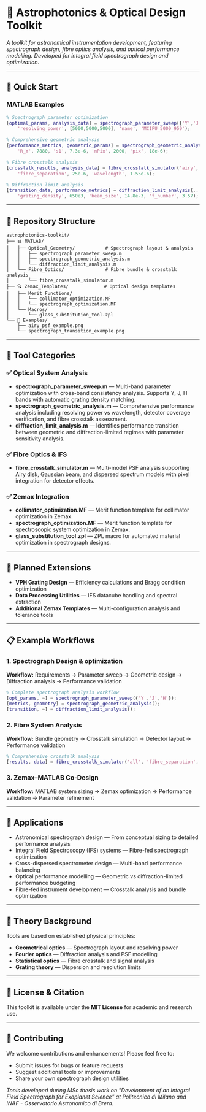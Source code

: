 # 🔧 Astrophotonics & Optical Design Toolkit

*A toolkit for astronomical instrumentation development, featuring spectrograph design, fibre optics analysis, and optical performance modelling. Developed for integral field spectrograph design and optimization.*

---

## 🚀 Quick Start

### MATLAB Examples

```matlab
% Spectrograph parameter optimization
[optimal_params, analysis_data] = spectrograph_parameter_sweep({'Y','J','H'}, ...
    'resolving_power', [5000,5000,5000], 'name', 'MCIFU_5000_950');

% Comprehensive geometric analysis
[performance_metrics, geometric_params] = spectrograph_geometric_analysis(...
    'R_Y', 7880, 's1', 7.3e-6, 'nPix', 2000, 'pix', 18e-6);

% Fibre crosstalk analysis
[crosstalk_results, analysis_data] = fibre_crosstalk_simulator('airy', ...
    'fibre_separation', 25e-6, 'wavelength', 1.55e-6);

% Diffraction limit analysis
[transition_data, performance_metrics] = diffraction_limit_analysis(...
    'grating_density', 650e3, 'beam_size', 14.8e-3, 'f_number', 3.57);
```

---

## 📁 Repository Structure

```
astrophotonics-toolkit/
├── 📊 MATLAB/
│   ├── Optical_Geometry/           # Spectrograph layout & analysis
│   │   ├── spectrograph_parameter_sweep.m
│   │   ├── spectrograph_geometric_analysis.m  
│   │   └── diffraction_limit_analysis.m
│   └── Fibre_Optics/               # Fibre bundle & crosstalk analysis
│       └── fibre_crosstalk_simulator.m
├── 🔍 Zemax_Templates/             # Optical design templates
│   ├── Merit_Functions/
│   │   └── collimator_optimization.MF
│   │   └── spectrograph_optimization.MF
│   └── Macros/
│       └── glass_substitution_tool.zpl
└── 🧪 Examples/
    ├── airy_psf_example.png
    └── spectrograph_transition_example.png
```

---

## 🧰 Tool Categories

### ✅ Optical System Analysis

* **spectrograph_parameter_sweep.m** — Multi-band parameter optimization with cross-band consistency analysis. Supports Y, J, H bands with automatic grating density matching.
* **spectrograph_geometric_analysis.m** — Comprehensive performance analysis including resolving power vs wavelength, detector coverage verification, and fibre crosstalk assessment.
* **diffraction_limit_analysis.m** — Identifies performance transition between geometric and diffraction-limited regimes with parameter sensitivity analysis.

### ✅ Fibre Optics & IFS

* **fibre_crosstalk_simulator.m** — Multi-model PSF analysis supporting Airy disk, Gaussian beam, and dispersed spectrum models with pixel integration for detector effects.

### ✅ Zemax Integration

* **collimator_optimization.MF** — Merit function template for collimator optimization in Zemax.
* **spectrograph_optimization.MF** — Merit function template for spectroscopic system optimization in Zemax.
* **glass_substitution_tool.zpl** — ZPL macro for automated material optimization in spectrograph designs.

---

## 🔄 Planned Extensions

* **VPH Grating Design** — Efficiency calculations and Bragg condition optimization
* **Data Processing Utilities** — IFS datacube handling and spectral extraction
* **Additional Zemax Templates** — Multi-configuration analysis and tolerance tools

---

## 📋 Example Workflows

### 1. Spectrograph Design & optimization

**Workflow:** Requirements → Parameter sweep → Geometric design → Diffraction analysis → Performance validation

```matlab
% Complete spectrograph analysis workflow
[opt_params, ~] = spectrograph_parameter_sweep({'Y','J','H'});
[metrics, geometry] = spectrograph_geometric_analysis();
[transition, ~] = diffraction_limit_analysis();
```

### 2. Fibre System Analysis

**Workflow:** Bundle geometry → Crosstalk simulation → Detector layout → Performance validation

```matlab
% Comprehensive crosstalk analysis
[results, data] = fibre_crosstalk_simulator('all', 'fibre_separation', 25e-6);
```

### 3. Zemax–MATLAB Co-Design

**Workflow:** MATLAB system sizing → Zemax optimization → Performance validation → Parameter refinement

---

## 🎯 Applications

* Astronomical spectrograph design — From conceptual sizing to detailed performance analysis
* Integral Field Spectroscopy (IFS) systems — Fibre-fed spectrograph optimization
* Cross-dispersed spectrometer design — Multi-band performance balancing
* Optical performance modelling — Geometric vs diffraction-limited performance budgeting
* Fibre-fed instrument development — Crosstalk analysis and bundle optimization

---

## 🔬 Theory Background

Tools are based on established physical principles:

* **Geometrical optics** — Spectrograph layout and resolving power
* **Fourier optics** — Diffraction analysis and PSF modelling
* **Statistical optics** — Fibre crosstalk and signal analysis
* **Grating theory** — Dispersion and resolution limits

---

## 📝 License & Citation

This toolkit is available under the **MIT License** for academic and research use.

---

## 🤝 Contributing

We welcome contributions and enhancements! Please feel free to:

* Submit issues for bugs or feature requests
* Suggest additional tools or improvements
* Share your own spectrograph design utilities

*Tools developed during MSc thesis work on "Development of an Integral Field Spectrograph for Exoplanet Science" at Politecnico di Milano and INAF - Osservatorio Astronomico di Brera.*


